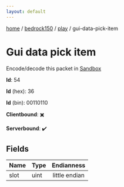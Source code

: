 ```yaml
---
layout: default
---
```


[home](/)  /  [bedrock150](/protocol/bedrock150)  /  [play](/protocol/bedrock150/play)  /  gui-data-pick-item

# Gui data pick item

Encode/decode this packet in [Sandbox](../../../sandbox/bedrock150#play.gui_data_pick_item)

**Id**: 54

**Id** (hex): 36

**Id** (bin): 00110110

**Clientbound**: ✖️

**Serverbound**: ✔️

## Fields

Name | Type | Endianness
---|---|:---:
slot | uint | little endian
